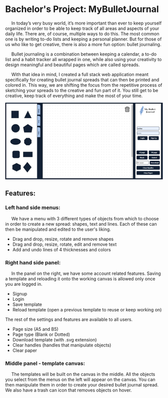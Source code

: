 # Bachelor's Project: MyBulletJournal
&nbsp;&nbsp;&nbsp;&nbsp; In today’s very busy world, it’s more important than ever to keep yourself organized in order to be able to keep track of all areas and aspects of your daily life. There are, of course, multiple ways to do this. The most common one is by writing to-do lists and keeping a personal planner. But for those of us who like to get creative, there is also a more fun option: bullet journaling.

&nbsp;&nbsp;&nbsp;&nbsp; Bullet journaling is a combination between keeping a calendar, a to-do list and a habit tracker all wrapped in one, while also using your creativity to design meaningful and beautiful pages which are called spreads. 

&nbsp;&nbsp;&nbsp;&nbsp; With that idea in mind, I created a full stack web application meant specifically for creating bullet journal spreads that can then be printed and colored in. This way, we are shifting the focus from the repetitive process of sketching your spreads to the creative and fun part of it. You still get to be creative, keep track of everything and make the most of your time.


![app screenshot](https://github.com/nicolagutanu/Bachelor-Project/blob/main/ss.png)

## Features:
### Left hand side menus:
&nbsp;&nbsp;&nbsp;&nbsp; We have a menu with 3 different types of objects from which to choose in order to create a new spread: shapes, text and lines. Each of these can then be manipulated and edited to the user's liking.
- Drag and drop, resize, rotate and remove shapes
- Drag and drop, resize, rotate, edit and remove text
- Add and undo lines of 4 thicknesses and colors


### Right hand side panel:
&nbsp;&nbsp;&nbsp;&nbsp; In the panel on the right, we have some account related features. Saving a template and reloading it onto the working canvas is allowed only once you are logged in.
- Signup
- Login
- Save template
- Reload template (open a previous template to reuse or keep working on)

The rest of the settings and features are available to all users.
- Page size (A5 and B5)
- Page type (Blank or Dotted)
- Download template (with .svg extension)
- Clear handles (handles that manipulate objects)
- Clear paper


### Middle panel - template canvas:
&nbsp;&nbsp;&nbsp;&nbsp; The templates will be built on the canvas in the middle. All the objects you select from the menus on the left will appear on the canvas. You can then manipulate them in order to create your desired bullet journal spread. We also have a trash can icon that removes objects on hover.
